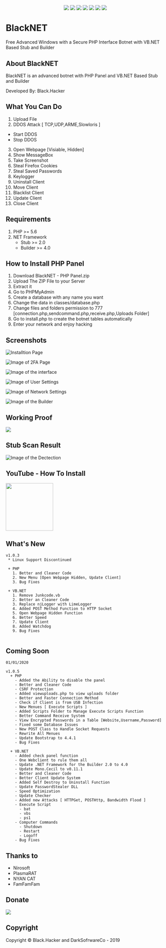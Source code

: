 <p align="center">
 <img src="https://a.top4top.net/p_1104t3ole1.png" alt="" />
</p>

<p align="center">
 <a href="#"><img align="center" src="https://img.shields.io/github/repo-size/BlackHacker511/BlackNET" /></a>
 <a href="#"><img align="center" src="https://img.shields.io/github/issues-closed/BlackHacker511/BlackNET" /></a>
 <a href="#"><img align="center" src="https://img.shields.io/github/languages/top/BlackHacker511/BlackNET" /></a>
 <a href="#"><img align="center" src="https://img.shields.io/github/license/BlackHacker511/BlackNET" /></a>
 <a href="#"><img align="center" src="https://img.shields.io/github/v/release/BlackHacker511/BlackNET" /></a>
 <a href="#"><img align="center" src="https://img.shields.io/github/commits-since/BlackHacker511/BlackNET/v1.0.3.1" /></a>
 <a href="#"><img align="center" src="https://img.shields.io/github/stars/BlackHacker511/BlackNET?style=social" /></a>
</p>

# BlackNET
Free Advanced Windows with a Secure PHP Interface Botnet with VB.NET Based Stub and Builder

## About BlackNET
BlackNET is an advanced botnet with PHP Panel and VB.NET Based Stub and Builder

Developed By: Black.Hacker

## What You Can Do
 1. Upload File
 2. DDOS Attack [ TCP,UDP,ARME,Slowloris ]
   - Start DDOS
   - Stop DDOS
 3. Open Webpage [Visiable, Hidden]
 4. Show MessageBox
 5. Take Screenshot
 6. Steal Firefox Cookies
 7. Steal Saved Passwords
 8. Keylogger
 9. Uninstall Client
 10. Move Client
 11. Blacklist Client
 12. Update Client
 13. Close Client
 
## Requirements
1. PHP >=  5.6
2. NET Framework
    + Stub >= 2.0
    + Builder >= 4.0

## How to Install PHP Panel
1. Download BlackNET - PHP Panel.zip
2. Upload The ZIP File to your Server
3. Extract it
4. Go to PHPMyAdmin
5. Create a database with any name you want
6. Change the data in classes/database.php
7. Change files and folders permission to 777 [connection.php,sendcommand.php,receive.php,Uploads Folder]
8. Go to install.php to create the botnet tables automatically
9. Enter your network and enjoy hacking

## Screenshots
![Installtion Page](https://i.imgur.com/RwNTwgs.png)

![Image of 2FA Page](https://i.imgur.com/v1zCoiv.png)

![Image of the interface](https://3.top4top.net/p_1429o4b871.png)

![Image of User Settings](https://3.top4top.net/p_1415ttdvo2.png)

![Image of Network Settings](https://4.top4top.net/p_1415i872p1.png)

![Image of the Builder](https://i.gyazo.com/c49594c1a490253d6adabcd1fbf7227f.png)

## Working Proof
![](https://6.top4top.net/p_1327v2kiv1.gif)

## Stub Scan Result

![Image of the Dectection](https://antiscan.me/images/result/T4VSTbvyoCYJ.png)

## YouTube - How To Install
<a href="https://youtu.be/GyPdu20rC1A"><img src="https://1.top4top.net/p_1423q6dks1.png" alt="" width="150" hieght="150"></a>

## What's New

```
v1.0.3
 * Linux Support Discontinued

 + PHP
   1. Better and Cleaner Code
   2. New Menu [Open Webpage Hidden, Update Client]
   3. Bug Fixes
  
 + VB.NET
   1. Remove Junkcode.vb
   2. Better an Cleaner Code
   3. Replace njLogger with LimeLogger
   4. Added POST Method Function to HTTP Socket
   5. Open Webpage Hidden Function
   6. Better Speed
   7. Update Client
   8. Added Watchdog
   9. Bug Fixes
  
```

## Coming Soon
```
01/01/2020

v1.0.5
  + PHP
    - Added the Ability to disable the panel
    - Better and Cleaner Code
    - CSRF Protection
    - Added viewuploads.php to view uploads folder
    - Better and Faster Connection Method
    - Check if Client is from USB Infection
    - New Menues [ Execute Scripts ]
    - Added Scripts Folder to Manage Execute Scripts Function
    - Better Command Receive System
    - View Encrypted Passwords in a Table [Website,Username,Password]
    - Fixed some Database Issues
    - New POST Class to Handle Socket Requests
    - Rewrite All Menues
    - Update Bootstrap to 4.4.1
    - Bug Fixes
    
  + VB.NET
    - Added check panel function
    - One Webclient to rule them all
    - Update .NET Framework for the Builder 2.0 to 4.0
    - Update Mono.Cecil to v0.11.1
    - Better and Cleaner Code
    - Better Client Update System
    - Added Self Destroy to Uninstall Function
    - Update PasswordStealer DLL
    - Speed Optimization
    - Update Checker
    - Added new Attacks [ HTTPGet, POSTHttp, Bandwidth Flood ]
    - Execute Script
      - bat
      - vbs
      - ps1
    - Computer Commands
      - Shutdown
      - Restart
      - Logoff
    - Bug Fixes
```

## Thanks to
- Nirosoft
- PlasmaRAT
- NYAN CAT
- FamFamFam

## Donate
<a target="_blank" href="https://www.paypal.com/cgi-bin/webscr?cmd=_donations&business=farisksa79%40gmail.com&item_name=BlackNET+Development&currency_code=USD&source=url"><img src="https://www.paypalobjects.com/en_US/i/btn/btn_donateCC_LG.gif" /></a>

## Copyright
Copyright © Black.Hacker and DarkSofrwareCo - 2019
